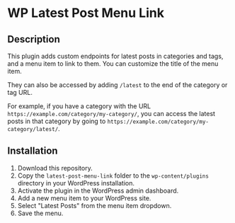 # WP Latest Post Menu Link

## Description

This plugin adds custom endpoints for latest posts in categories and tags, and a menu item to link to them. You can customize the title of the menu item.

They can also be accessed by adding `/latest` to the end of the category or tag URL.

For example, if you have a category with the URL `https://example.com/category/my-category/`, you can access the latest posts in that category by going to `https://example.com/category/my-category/latest/`.

## Installation

1. Download this repository.
2. Copy the `latest-post-menu-link` folder to the `wp-content/plugins` directory in your WordPress installation.
3. Activate the plugin in the WordPress admin dashboard.
4. Add a new menu item to your WordPress site.
5. Select "Latest Posts" from the menu item dropdown.
6. Save the menu.
